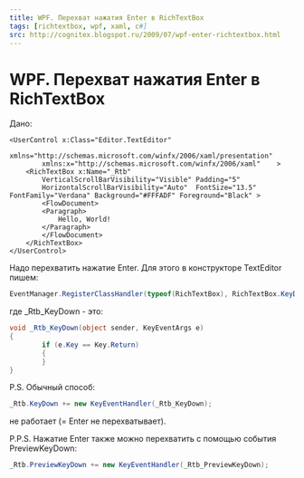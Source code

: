```yaml
---
title: WPF. Перехват нажатия Enter в RichTextBox
tags: [richtextbox, wpf, xaml, c#]
src: http://cognitex.blogspot.ru/2009/07/wpf-enter-richtextbox.html
---
```

# WPF. Перехват нажатия Enter в RichTextBox
Дано:
```xaml
<UserControl x:Class="Editor.TextEditor"
    	xmlns="http://schemas.microsoft.com/winfx/2006/xaml/presentation"
    	xmlns:x="http://schemas.microsoft.com/winfx/2006/xaml"    >
  	<RichTextBox x:Name="_Rtb"
    	VerticalScrollBarVisibility="Visible" Padding="5"
    	HorizontalScrollBarVisibility="Auto"  FontSize="13.5" FontFamily="Verdana" Background="#FFFADF" Foreground="Black" >
    	<FlowDocument>
      	<Paragraph>
        	Hello, World!
      	</Paragraph>
    	</FlowDocument>
  	</RichTextBox>
</UserControl>
```
Надо перехватить нажатие Enter. Для этого в конструкторе TextEditor пишем:
```c#
EventManager.RegisterClassHandler(typeof(RichTextBox), RichTextBox.KeyDownEvent, new KeyEventHandler(_Rtb_KeyDown));
```
где _Rtb_KeyDown - это:
```c#
void _Rtb_KeyDown(object sender, KeyEventArgs e)
{
    	if (e.Key == Key.Return)
    	{
    	}
}
```
P.S.
Обычный способ:
```c#
_Rtb.KeyDown += new KeyEventHandler(_Rtb_KeyDown);
```
не работает (= Enter не перехватывает).

P.P.S.
Нажатие Enter также можно перехватить с помощью события PreviewKeyDown:
```c#
_Rtb.PreviewKeyDown += new KeyEventHandler(_Rtb_PreviewKeyDown);
```
